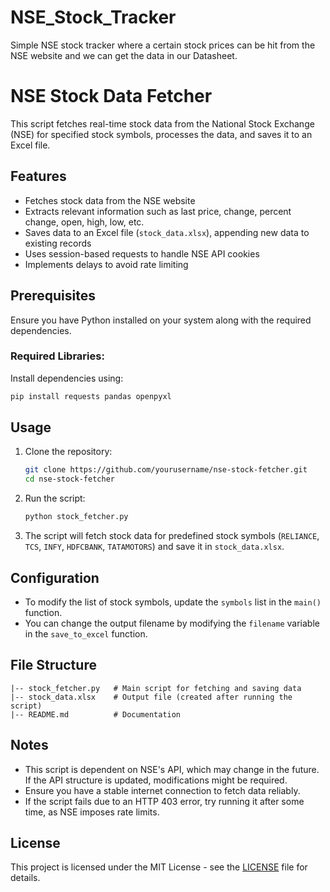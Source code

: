 # NSE_Stock_Tracker
Simple NSE stock tracker where a certain stock prices can be hit from the NSE website and we can get the data in our Datasheet. 

# NSE Stock Data Fetcher

This script fetches real-time stock data from the National Stock Exchange (NSE) for specified stock symbols, processes the data, and saves it to an Excel file.

## Features
- Fetches stock data from the NSE website
- Extracts relevant information such as last price, change, percent change, open, high, low, etc.
- Saves data to an Excel file (`stock_data.xlsx`), appending new data to existing records
- Uses session-based requests to handle NSE API cookies
- Implements delays to avoid rate limiting

## Prerequisites
Ensure you have Python installed on your system along with the required dependencies.

### Required Libraries:
Install dependencies using:
```bash
pip install requests pandas openpyxl
```

## Usage
1. Clone the repository:
   ```bash
   git clone https://github.com/yourusername/nse-stock-fetcher.git
   cd nse-stock-fetcher
   ```

2. Run the script:
   ```bash
   python stock_fetcher.py
   ```

3. The script will fetch stock data for predefined stock symbols (`RELIANCE`, `TCS`, `INFY`, `HDFCBANK`, `TATAMOTORS`) and save it in `stock_data.xlsx`.

## Configuration
- To modify the list of stock symbols, update the `symbols` list in the `main()` function.
- You can change the output filename by modifying the `filename` variable in the `save_to_excel` function.

## File Structure
```
|-- stock_fetcher.py   # Main script for fetching and saving data
|-- stock_data.xlsx    # Output file (created after running the script)
|-- README.md          # Documentation
```

## Notes
- This script is dependent on NSE's API, which may change in the future. If the API structure is updated, modifications might be required.
- Ensure you have a stable internet connection to fetch data reliably.
- If the script fails due to an HTTP 403 error, try running it after some time, as NSE imposes rate limits.

## License
This project is licensed under the MIT License - see the [LICENSE](LICENSE) file for details.


